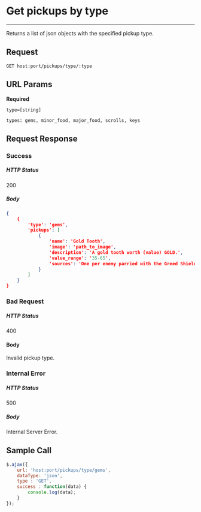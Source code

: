 # Get pickups by type
---

Returns a list of json objects with the specified pickup type.

## Request

`GET host:port/pickups/type/:type`

## URL Params

**Required**

`type=[string]`

`types: gems, minor_food, major_food, scrolls, keys`

## Request Response

### Success

##### HTTP Status

200

##### Body

```json
{
    {
        'type': 'gems',
        'pickups': [
            {
                'name': 'Gold Tooth',
                'image': 'path_to_image',
                'description': 'A gold tooth worth (value) GOLD.',
                'value_range': '35-65',
                'sources': 'One per enemy parried with the Greed Shield.'
            }
        ]
    }
}
```

### Bad Request

##### HTTP Status

400

#### Body

Invalid pickup type.

### Internal Error

##### HTTP Status

500

##### Body

Internal Server Error.

## Sample Call

```javascript
$.ajax({
    url: 'host:port/pickups/type/gems',
    dataType: 'json',
    type : 'GET',
    success : function(data) {
        console.log(data);
    }
});
```
